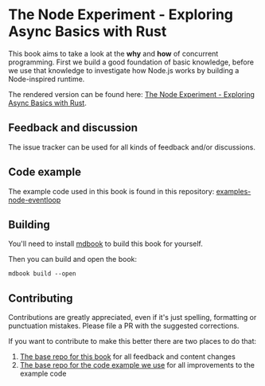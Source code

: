 # The Node Experiment - Exploring Async Basics with Rust

This book aims to take a look at the **why** and **how** of concurrent programming. First we build
a good foundation of basic knowledge, before we use that knowledge to investigate how Node.js works
by building a Node-inspired runtime. 

The rendered version can be found here: [The Node Experiment - Exploring Async Basics with Rust](https://cfsamson.github.io/book-exploring-async-basics/). 

## Feedback and discussion

The issue tracker can be used for all kinds of feedback and/or discussions.

## Code example

The example code used in this book is found in this repository: [examples-node-eventloop](https://github.com/cfsamson/examples-node-eventloop)

## Building
You'll need to install [mdbook](https://github.com/rust-lang-nursery/mdBook) to build this book for yourself. 

Then you can build and open the book:
``` 
mdbook build --open
```

## Contributing
Contributions are greatly appreciated, even if it's just spelling, formatting or punctuation mistakes. Please file a PR with the suggested corrections.

If you want to contribute to make this better there are two places to do that:

1. [The base repo for this book](https://github.com/cfsamson/book-exploring-async-basics) for all feedback and content changes
2. [The base repo for the code example we use](https://github.com/cfsamson/examples-node-eventloop) for all improvements to the example code


